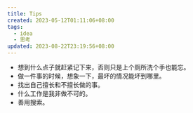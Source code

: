 ```yaml
---
title: Tips
created: 2023-05-12T01:11:06+08:00
tags:
  - idea
  - 思考
updated: 2023-08-22T23:19:56+08:00
---
```


- 想到什么点子就赶紧记下来，否则只是上个厕所洗个手也能忘。
- 做一件事的时候，想象一下，最坏的情况能坏到哪里。
- 找出自己擅长和不擅长做的事。
- 什么工作是我非做不可的。
- 善用搜索。
